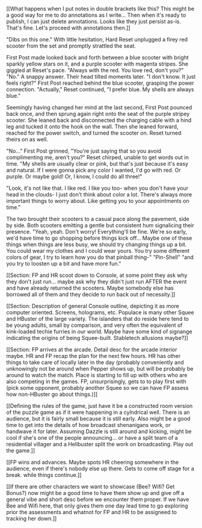 [[What happens when I put notes in double brackets like this? This might be a good way for me to do annotations as I write... Then when it's ready to publish, I can just delete annotations. Looks like they just persist as-is. That's fine. Let's proceed with annotations then.]]

"Dibs on this one." With little hesitation, Hard Reset unplugged a firey red scooter from the set and promptly strattled the seat.

First Post made looked back and forth between a blue scooter with bright sparkly yellow stars on it, and a purple scooter with magenta stripes. She giggled at Reset's pace. "Always with the red. You love red, don't you?"
"No." A snappy answer. Their head tilted moments later. "I don't know. It just feels right?" First Post reached behind the blue scooter, grasping the power connection. "Actually," Reset continued, "I prefer blue. My shells are always blue."

Seemingly having changed her mind at the last second, First Post pounced back once, and then sprung again right onto the seat of the purple stripey scooter. She leaned back and disconnected the charging cable with a hind leg and tucked it onto the hook on the wall. Then she leaned forward, reached for the power switch, and turned the scooter on. Reset turned theirs on as well.

"No..." First Post grinned, "You're just saying that so you avoid complimenting me, aren't you?" Reset chirped, unable to get words out in time. "My shells are usually clear or pink, but that's just because it's easy and natural. If I were gonna pick any color I wanted, I'd go with red. Or purple. Or maybe gold! Or, I know, I could do all three!"

"Look, it's not like that. I like red. I like you too- when you don't have your head in the clouds- I just don't think about color a lot. There's always more important things to worry about. Like getting you to your appointments on time."

The two brought their scooters to a casual pace along the pavement, side by side. Both scooters emitting a gentle but consistent hum signalicing their presence. 
"Yeah, yeah. Don't worry! Everything'll be fine. We're so early, we'd have time to go shopping before things kick off... Maybe one of these things when things are less busy, we should try changing things up a bit. You could wear my clothes and I could wear yours. You try some different colors of gear, I try to learn how you do that pinball thing-"
"Pin-Shell"
"and you try to loosten up a bit and have more fun."

[[Section: FP and HR scoot down to Console, at some point they ask why they don't just run... maybe ask why they didn't just run AFTER the event and have already returned the scooters. Maybe somebody else has borrowed all of them and they decide to run back out of necessity.]]



[[Section: Description of general Console outline, depicting it as more computer oriented. Screens, holograms, etc. Populace is many other Squee and HBuster of the large variety. The islanders that do reside here tend to be young adults, small by comparison, and very often the equivalent of kink-loaded techie furries in our world. Maybe have some kind of signange indicating the origins of being Squee-built. Stabletech allusions maybe?]]



[[Section: FP arrives at the arcade. Detail desc for the arcade interior maybe. HR and FP recap the plan for the next few hours. HR has other things to take care of locally later in the day (probably conveniently and unknowingly not be around when Pepper shows up, but will be probably be around to watch the match. Place is starting to fill up with others who are also competing in the games. FP, unsurprisingly, gets to to play first with (pick some opponent, probably another Squee so we can have FP assess how non-HBuster go about things.)]]


[[Defining the rules of the game, just have it be a constructed room version of the puzzle game as if it were happening in a cylndrical well. There is an audience, but it is fairly small because it is still early. Also might be a good time to get into the details of how broadcast shenanigans work, or handwave it for later. Assuming Dazzle is still around and kicking, might be cool if she's one of the people announcing... or have a split team of a residential villager and a Helibuster split the work on broadcasting. Play out the game.]]


[[FP wins and advances. Maybe spots HR cheering somewhere in the audience, even if there's nobody else up there. Gets to come off stage for a break. while things continue.]]


[[If there are other characters we want to showcase (Bee? Wifi? Get Bonus?) now might be a good time to have them show up and give off a general vibe and short desc before we encounter them proper. If we have Bee and Wifi here, that only gives them one day lead time to go exploring prior the assessments and whatnot for FP and HR to be assigneed to tracking her down.]]

